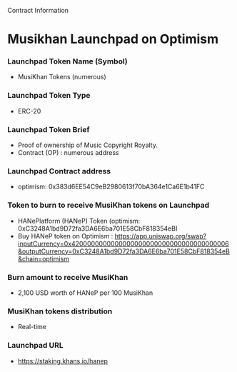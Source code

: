 Contract Information

# Musikhan Launchpad on Optimism

### Launchpad Token Name (Symbol)
- MusiKhan Tokens (numerous)

### Launchpad Token Type
- ERC-20

### Launchpad Token Brief
- Proof of ownership of Music Copyright Royalty.
- Contract (OP) : numerous address

### Launchpad Contract address
- optimism: 0x383d6EE54C9eB2980613f70bA364e1Ca6E1b41FC

### Token to burn to receive MusiKhan tokens on Launchpad
- HANePlatform (HANeP) Token (optimism: 0xC3248A1bd9D72fa3DA6E6ba701E58CbF818354eB)
- Buy HANeP token on Optimism : https://app.uniswap.org/swap?inputCurrency=0x4200000000000000000000000000000000000006&outputCurrency=0xC3248A1bd9D72fa3DA6E6ba701E58CbF818354eB&chain=optimism

### Burn amount to receive MusiKhan
- 2,100 USD worth of HANeP per 100 MusiKhan

### MusiKhan tokens distribution
- Real-time

### Launchpad URL
- https://staking.khans.io/hanep
